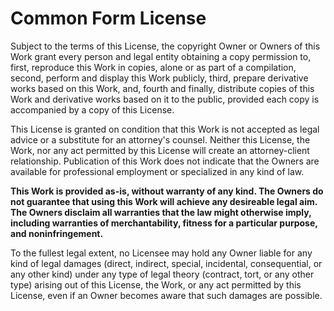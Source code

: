 Common Form License
===================

Subject to the terms of this License, the copyright Owner or Owners of this Work grant every person and legal entity obtaining a copy permission to, first, reproduce this Work in copies, alone or as part of a compilation, second, perform and display this Work publicly, third, prepare derivative works based on this Work, and, fourth and finally, distribute copies of this Work and derivative works based on it to the public, provided each copy is accompanied by a copy of this License.

This License is granted on condition that this Work is not accepted as legal advice or a substitute for an attorney's counsel. Neither this License, the Work, nor any act permitted by this License will create an attorney-client relationship. Publication of this Work does not indicate that the Owners are available for professional employment or specialized in any kind of law.

**This Work is provided as-is, without warranty of any kind. The Owners do not guarantee that using this Work will achieve any desireable legal aim. The Owners disclaim all warranties that the law might otherwise imply, including warranties of merchantability, fitness for a particular purpose, and noninfringement.**

To the fullest legal extent, no Licensee may hold any Owner liable for any kind of legal damages (direct, indirect, special, incidental, consequential, or any other kind) under any type of legal theory (contract, tort, or any other type) arising out of this License, the Work, or any act permitted by this License, even if an Owner becomes aware that such damages are possible.
